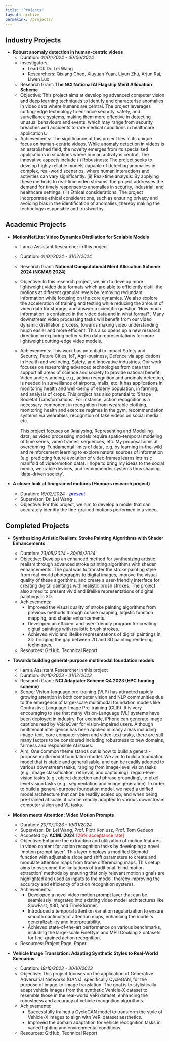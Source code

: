 ```yaml
---
title: "Projects"
layout: archive
permalink: /projects/
---
```


<style>
a:link, a:visited {
  text-decoration: none;
}

a:hover, a:active {
  text-decoration: underline;
}
</style>

## Industry Projects
  - **Robust anomaly detection in human-centric videos**
    - Duration: *01/01/2024 - 30/06/2024*
    - Investigators:
      - Lead CI: [Dr. Lei Wang](https://leiwangr.github.io/)
      - Researchers: Qixiang Chen, Xiuyuan Yuan, Liyun Zhu, Arjun Raj, Liwen Luo
    - Research Grant: **The NCI National AI Flagship Merit Allocation Scheme**
    - Objective: This project aims at developing advanced computer vision and deep learning techniques to identify and characterise anomalies in video data where humans are central. The project leverages cutting-edge technology to enhance security, safety, and surveillance systems, making them more effective in detecting unusual behaviours and events, which may range from security breaches and accidents to rare medical conditions in healthcare applications.
    - Achievements:
      The significance of this project lies in its unique focus on human-centric videos. While anomaly detection in videos is an established field, the novelty emerges from its specialised applications in situations where human activity is central. The innovative aspects include (i) Robustness: The project seeks to develop highly reliable models capable of detecting anomalies in complex, real-world scenarios, where human interactions and activities can vary significantly. (ii) Real-time analysis: By applying these methods to real-time video streams, the project addresses the demand for timely responses to anomalies in security, industrial, and healthcare settings. (iii) Ethical considerations: The project incorporates ethical considerations, such as ensuring privacy and avoiding bias in the identification of anomalies, thereby making the technology responsible and trustworthy.

## Academic Projects
  - **MotionNetLite: Video Dynamics Distillation for Scalable Models**
    - I am a Assistant Researcher in this project
    - Duration: *01/01/2024 - 31/12/2024*
    - Research Grant: **National Computational Merit Allocation Scheme 2024 (NCMAS 2024)**
    - Objective: In this research project, we aim to develop more lightweight video data formats which are able to efficiently distill the motions at different granular levels by removing redundant information while focusing on the core dynamics. We also explore the acceleration of training and testing while reducing the amount of video data for storage, and answer a scientific question ‘How much information is contained in the video data and in what format?’. Many downstream video processing tasks will benefit from our video dynamic distillation process, towards making video understanding much easier and more efficient. This also opens up a new research direction in exploring better video data representations for more lightweight cutting-edge video models.
    - Achievements:
      This work has potential to impact Safety and Security, Future Cities, IoT, Agri-business, Defence via applications in Health and wellbeing, Safety, and Innovative industries. Our work focuses on researching advanced technologies from data that support all areas of science and society to provide national benefit. Video understanding, e.g., action recognition and anomaly detection, is needed in surveillance of airports, malls, etc. It has applications in monitoring health and well-being of elderly population, in farming, and analysis of crops. This project has also potential to ‘Shape Societal Transformations’. For instance, action recognition is a necessary component in recognition from wearable clothing, monitoring health and exercise regimes in the gym, recommendation systems via wearables, recognition of fake videos on social media, etc.

      This project focuses on ‘Analysing, Representing and Modelling data’, as video processing models require spatio-temporal modeling of time series, video frames, sequences, etc. My proposal aims at overcoming ‘Fundamental limits of data’, e.g. by learning in-the-wild and reinforcement learning to explore natural sources of information (e.g. predicting future evolution of video frames learns intrinsic manifold of video/motion data). I hope to bring my ideas to the social media, wearable devices, and recommender systems thus shaping ‘data-driven society’.

  - **A closer look at finegrained motions (Honours research project)**
    - Duration: *19/02/2024 - <span style="color: blue;">present</span>*
    - Supervisor: [Dr. Lei Wang](https://leiwangr.github.io/)
    - Objective: For this project, we aim to develop a model that can accurately identify the fine-grained motions performed in a video. 

## Completed Projects
  - **Synthesizing Artistic Realism: Stroke Painting Algorithms with Shader Enhancements**
    - Duration: *23/05/2024 - 30/05/2024*
    - Objective: Develop an enhanced method for synthesizing artistic realism through advanced stroke painting algorithms with shader enhancements. The goal was to transfer the stroke painting style from real-world photographs to digital images, improve the visual quality of these algorithms, and create a user-friendly interface for creating digital paintings with realistic brush strokes. The project also aimed to present vivid and lifelike representations of digital paintings in 3D.
    - Achievements:
      - Improved the visual quality of stroke painting algorithms from previous methods through cosine mapping, logistic function mapping, and shader enhancements.
      - Developed an efficient and user-friendly program for creating digital paintings with realistic brush strokes.
      - Achieved vivid and lifelike representations of digital paintings in 3D, bridging the gap between 2D and 3D painting rendering techniques.
    - Resources: [GitHub](https://github.com/HuilinChen943/paintercpp), [Technical Report ](/files/cg_report.pdf)
    
  - **Towards building general-purpose multimodal foundation models**
    - I am a Assistant Researcher in this project
    - Duration: *01/10/2023 - 31/12/2023*
    - Research Grant: **NCI Adaptater Scheme Q4 2023 (HPC funding scheme)**
    - Scope: Vision-language pre-training (VLP) has attracted rapidly growing attention in both computer vision and NLP communities due to the emergence of large-scale multimodal foundation models like Contrastive Language-Image Pre-training (CLIP). It is very encouraging to see that many Vision-Language (VL) systems have been deployed in industry. For example, iPhone can generate image captions read by VoiceOver for vision-impaired users. Although multimodal intelligence has been applied in many areas including image-text, core computer vision and video-text tasks, there are still many factors to be considered including robustness to new domains, fairness and responsible AI issues.
    - Aim: One common theme stands out is how to build a general-purpose multi-modal foundation model. We aim to build a foundation model that is stable and generalisable, and can be readily adopted to various downstream tasks, ranging from image-level vision tasks (e.g., image classification, retrieval, and captioning), region-level vision tasks (e.g., object detection and phrase grounding), to pixel-level vision tasks (e.g., segmentation and image generation). In order to build a general-purpose foundation model, we need a unified model architecture that can be readily scaled up; and when being pre-trained at scale, it can be readily adopted to various downstream computer vision and VL tasks.

  - **Motion meets Attention: Video Motion Prompts**
    - Duration: *20/11/2023 - 19/01/2024*
    - Supervisor: [Dr. Lei Wang](https://leiwangr.github.io/), [Prof. Piotr Koniusz](https://www.koniusz.com/), [Prof. Tom Gedeon](https://users.cecs.anu.edu.au/~Tom.Gedeon/)
    - Accpeted by: <span style="color: red;">[**ACML 2024**](https://www.acml-conf.org/2024/) [26% acceptance rate]</span>
    - Objective: Enhance the extraction and utilization of motion features in video content for action recognition tasks by developing a novel 'motion prompt layer'. This layer employs a modified Sigmoid function with adjustable slope and shift parameters to create and modulate attention maps from frame differencing maps. This setup aims to overcome the limitations of traditional 'blind motion extraction' methods by ensuring that only relevant motion signals are highlighted and used as inputs to the model, thereby improving the accuracy and efficiency of action recognition systems.
    - Achievements:
      - Developed a novel video motion prompt layer that can be seamlessly integrated into existing video model architectures like SlowFast, X3D, and TimeSformer.
      - Introduced a temporal attention variation regularization to ensure smooth continuity of attention maps, enhancing the model's generalizability and interpretability.
      - Achieved state-of-the-art performance on various benchmarks, including the large-scale FineGym and MPII Cooking 2 datasets for fine-grained action recognition.
    - Resources: [Project Page](https://q1xiangchen.github.io/motion-prompts/), [Paper](https://arxiv.org/abs/2407.03179)

  - **Vehicle Image Translation: Adapting Synthetic Styles to Real-World Scenarios**
    - Duration: *19/10/2023 - 30/10/2023*
    - Objective: This project focuses on the application of Generative Adversarial Networks (GANs), specifically CycleGAN, for the purpose of image-to-image translation. The goal is to stylistically adapt vehicle images from the synthetic Vehicle-X dataset to resemble those in the real-world VeRi dataset, enhancing the robustness and accuracy of vehicle recognition algorithms.
    - Achievements:
      - Successfully trained a CycleGAN model to transform the style of Vehicle-X images to align with VeRi dataset aesthetics.
      - Improved the domain adaptation for vehicle recognition tasks in varied lighting and environmental conditions.
    - Resources: [GitHub](https://github.com/q1xiangchen/CycleGAN_vehicle), [Technical Report ](/files/I2I_report.pdf)
